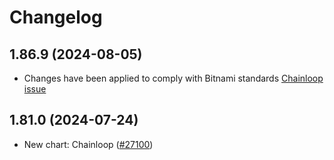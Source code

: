 # Changelog

## 1.86.9 (2024-08-05)

* Changes have been applied to comply with Bitnami standards [Chainloop issue](https://github.com/chainloop-dev/chainloop/issues/1151)

## 1.81.0 (2024-07-24)

* New chart: Chainloop ([#27100](https://github.com/bitnami/charts/pull/27100))
